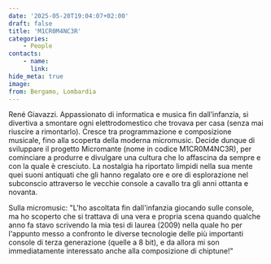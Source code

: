 ```yaml
---
date: '2025-05-20T19:04:07+02:00'
draft: false
title: 'M1CR0M4NC3R'
categories:
    - People
contacts:
    - name: 
      link: 
hide_meta: true
image: 
from: Bergamo, Lombardia
---
```

René Giavazzi. Appassionato di informatica e musica fin dall’infanzia, si divertiva a smontare ogni elettrodomestico che trovava per casa (senza mai riuscire a rimontarlo). Cresce tra programmazione e composizione musicale, fino alla scoperta della moderna micromusic. Decide dunque di sviluppare il progetto Micromante (nome in codice M1CR0M4NC3R), per cominciare a produrre e divulgare una cultura che lo affascina da sempre e con la quale è cresciuto. La nostalgia ha riportato limpidi nella sua mente quei suoni antiquati che gli hanno regalato ore e ore di esplorazione nel subconscio attraverso le vecchie console a cavallo tra gli anni ottanta e novanta.

Sulla micromusic:
"L'ho ascoltata fin dall'infanzia giocando sulle console, ma ho scoperto che si trattava di una vera e propria scena quando qualche anno fa stavo scrivendo la mia tesi di laurea (2009) nella quale ho per l'appunto messo a confronto le diverse tecnologie delle più importanti console di terza generazione (quelle a 8 bit), e da allora mi son immediatamente interessato anche alla composizione di chiptune!"